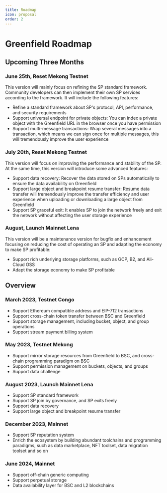 ```yaml
---
title: Roadmap
icon: proposal
order: 2
---
```


# Greenfield Roadmap

## Upcoming Three Months

### June 25th, Reset Mekong Testnet

This version will mainly focus on refining the SP standard framework. Community developers can then implement their own
SP services according to the framework. It will include the following features:

- Refine a standard framework about SP's protocol, API, performance, and security requirements
- Support universal endpoint for private objects: You can index a private object with the Greenfield URL in the browser
  once you have permission
- Support multi-message transactions: Wrap several messages into a transaction, which means we can sign once for multiple
  messages, this will tremendously improve the user experience

### July 20th, Reset Mekong Testnet

This version will focus on improving the performance and stability of the SP. At the same time, this version will introduce
some advanced features:

- Support data recovery: Recover the data stored on SPs automatically to ensure the data availability on Greenfield
- Support large object and breakpoint resume transfer: Resume data transfer will tremendously improve the transfer
  efficiency and user experience when uploading or downloading a large object from Greenfield
- Support SP graceful exit: It enables SP to join the network freely and exit the network without affecting the user storage experience

### August, Launch Mainnet Lena

This version will be a maintenance version for bugfix and enhancement focusing on reducing the cost of operating an SP
and adapting the economy to make SP profitable:

- Support rich underlying storage platforms, such as GCP, B2, and Ali-Cloud OSS
- Adapt the storage economy to make SP profitable

## Overview

### March 2023, Testnet Congo

- Support Ethereum compatible address and EIP-712 transactions
- Support cross-chain token transfer between BSC and Greenfield
- Support storage management, including bucket, object, and group operations
- Support stream payment billing system

### May 2023, Testnet Mekong

- Support mirror storage resources from Greenfield to BSC, and cross-chain programming paradigm on BSC
- Support permission management on buckets, objects, and groups
- Support data challenge

### August 2023, Launch Mainnet Lena

- Support SP standard framework
- Support SP join by governance, and SP exits freely
- Support data recovery
- Support large object and breakpoint resume transfer

### December 2023, Mainnet

- Support SP reputation system
- Enrich the ecosystem by building abundant toolchains and programming paradigms, such as data marketplace, NFT toolset,
  data migration toolset and so on

### June 2024, Mainnet

- Support off-chain generic computing
- Support perpetual storage
- Data availability layer for BSC and L2 blockchains